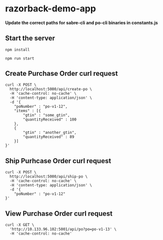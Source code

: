 # razorback-demo-app

#### Update the correct paths for sabre-cli and po-cli binaries in constants.js

## Start the server

`npm install`

`npm run start`

## Create Purchase Order curl request
```
curl -X POST \
  http://localhost:5000/api/create-po \
  -H 'cache-control: no-cache' \
  -H 'content-type: application/json' \
  -d '{
	"poNumber" : "po-v1-12",
	"items" : [{
        "gtin" : "some_gtin",
        "quantityReceived" : 100
    },
    {
        "gtin" : "another_gtin",
        "quantityReceived" : 89
    }]
}'
```

## Ship Purhcase Order curl request

```
curl -X POST \
  http://localhost:5000/api/ship-po \
  -H 'cache-control: no-cache' \
  -H 'content-type: application/json' \
  -d '{
	"poNumber" : "po-v1-12"
}'
```
## View Purchase Order curl request
```
curl -X GET \
  'http://10.133.96.102:5001/api/po?po=po-v1-13' \
  -H 'cache-control: no-cache' 
  ```
